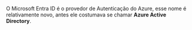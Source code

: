 O Microsoft Entra ID é o provedor de Autenticação do Azure, esse nome é relativamente novo, antes ele costumava se chamar <strong>Azure Active Directory</strong>.
